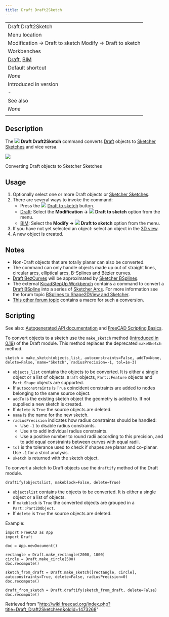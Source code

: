 ```yaml
---
title: Draft Draft2Sketch
---
```


|                                                                                    |
| ---------------------------------------------------------------------------------- |
| Draft Draft2Sketch                                                                 |
| Menu location                                                                      |
| Modification → Draft to sketch Modify → Draft to sketch                            |
| Workbenches                                                                        |
| [Draft](/Draft_Workbench "Draft Workbench"), [BIM](/BIM_Workbench "BIM Workbench") |
| Default shortcut                                                                   |
| _None_                                                                             |
| Introduced in version                                                              |
| -                                                                                  |
| See also                                                                           |
| _None_                                                                             |
|                                                                                    |

## Description

The ![](/images/Draft_Draft2Sketch.svg) **Draft Draft2Sketch** command converts [Draft](/Draft_Workbench "Draft Workbench") objects to [Sketcher Sketches](/Sketcher_NewSketch "Sketcher NewSketch") and vice versa.

![](/images/Draft_Draft2Sketch_example.png)

Converting Draft objects to Sketcher Sketches

## Usage

1. Optionally select one or more Draft objects or [Sketcher Sketches](/Sketcher_NewSketch "Sketcher NewSketch").
2. There are several ways to invoke the command:
   - Press the ![](/images/Draft_Draft2Sketch.svg) [Draft to sketch](/Draft_Draft2Sketch "Draft Draft2Sketch") button.
   - [Draft](/Draft_Workbench "Draft Workbench"): Select the **Modification → ![](/images/Draft_Draft2Sketch.svg) Draft to sketch** option from the menu.
   - [BIM](/BIM_Workbench "BIM Workbench"): Select the **Modify → ![](/images/Draft_Draft2Sketch.svg) Draft to sketch** option from the menu.
3. If you have not yet selected an object: select an object in the [3D view](/3D_view "3D view").
4. A new object is created.

## Notes

- Non-Draft objects that are totally planar can also be converted.
- The command can only handle objects made up out of straight lines, circular arcs, elliptical arcs, B-Splines and Bézier curves.
- [Draft BezCurves](/Draft_BezCurve "Draft BezCurve") will be approximated by [Sketcher BSplines](/Sketcher_CreateBSpline "Sketcher CreateBSpline").
- The external [KicadStepUp Workbench](/KicadStepUp_Workbench "KicadStepUp Workbench") contains a command to convert a [Draft BSpline](/Draft_BSpline "Draft BSpline") into a series of [Sketcher Arcs](/Sketcher_CreateArc "Sketcher CreateArc"). For more information see the forum topic [BSplines to Shape2DView and Sketcher](https://forum.freecadweb.org/viewtopic.php?f=9&t=25082).
- [This other forum topic](https://forum.freecadweb.org/viewtopic.php?f=3&t=58781#p505207) contains a macro for such a conversion.

## Scripting

See also: [Autogenerated API documentation](https://freecad.github.io/SourceDoc/) and [FreeCAD Scripting Basics](/FreeCAD_Scripting_Basics "FreeCAD Scripting Basics").

To convert objects to a sketch use the `make_sketch` method ([introduced in 0.19](/Release_notes_0.19 "Release notes 0.19")) of the Draft module. This method replaces the deprecated `makeSketch` method.

```
sketch = make_sketch(objects_list, autoconstraints=False, addTo=None, delete=False, name="Sketch", radiusPrecision=-1, tol=1e-3)

```

- `objects_list` contains the objects to be converted. It is either a single object or a list of objects. `Draft` objects, `Part::Feature` objects and `Part.Shape` objects are supported.
- If `autoconstraints` is `True` coincident constraints are added to nodes belonging to the same source object.
- `addTo` is the existing sketch object the geometry is added to. If not supplied a new sketch is created.
- If `delete` is `True` the source objects are deleted.
- `name` is the name for the new sketch.
- `radiusPrecision` indicates how radius constraints should be handled:
  - Use `-1` to disable radius constraints.
  - Use `0` to add individual radius constraints.
  - Use a positive number to round radii according to this precision, and to add equal constraints between curves with equal radii.
- `tol` is the tolerance used to check if shapes are planar and co-planar. Use `-1` for a strict analysis.
- `sketch` is returned with the sketch object.

To convert a sketch to Draft objects use the `draftify` method of the Draft module.

```
draftify(objectslist, makeblock=False, delete=True)

```

- `objectslist` contains the objects to be converted. It is either a single object or a list of objects.
- If `makeblock` is `True` the converted objects are grouped in a `Part::Part2DObject`.
- If `delete` is `True` the source objects are deleted.

Example:

```
import FreeCAD as App
import Draft

doc = App.newDocument()

rectangle = Draft.make_rectangle(2000, 1000)
circle = Draft.make_circle(500)
doc.recompute()

sketch_from_draft = Draft.make_sketch([rectangle, circle], autoconstraints=True, delete=False, radiusPrecision=0)
doc.recompute()

draft_from_sketch = Draft.draftify(sketch_from_draft, delete=False)
doc.recompute()

```

Retrieved from "<http://wiki.freecad.org/index.php?title=Draft_Draft2Sketch/en&oldid=1473268>"
